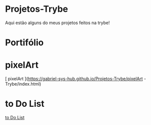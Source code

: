 # Projetos-Trybe

Aqui estão alguns do meus projetos feitos na trybe!

# Portifólio

# pixelArt
[ pixelArt ](https://gabriel-sys-hub.github.io/Projetos-Trybe/pixelArt - Trybe/index.html)

# to Do List
[ to Do List ](https://gabriel-sys-hub.github.io/Projetos-Trybe/todolistTry/index.html)
